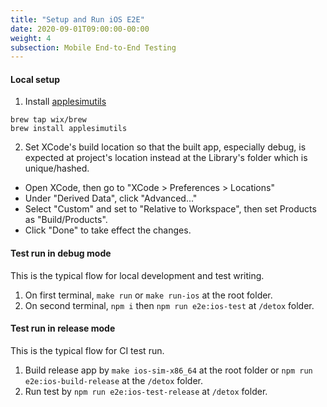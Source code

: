 ```yaml
---
title: "Setup and Run iOS E2E"
date: 2020-09-01T09:00:00-00:00
weight: 4
subsection: Mobile End-to-End Testing
---
```


#### Local setup
1. Install [applesimutils](https://github.com/wix/AppleSimulatorUtils)
```
brew tap wix/brew
brew install applesimutils
```
2. Set XCode's build location so that the built app, especially debug, is expected at project's location instead at the Library's folder which is unique/hashed.
- Open XCode, then go to "XCode > Preferences > Locations"
- Under "Derived Data", click "Advanced..."
- Select "Custom" and set to "Relative to Workspace", then set Products as "Build/Products".
- Click "Done" to take effect the changes.

#### Test run in debug mode
This is the typical flow for local development and test writing.
1. On first terminal, `make run` or `make run-ios` at the root folder.
2. On second terminal, `npm i` then `npm run e2e:ios-test` at `/detox` folder.

#### Test run in release mode
This is the typical flow for CI test run.
1. Build release app by `make ios-sim-x86_64` at the root folder or `npm run e2e:ios-build-release` at the `/detox` folder.
2. Run test by `npm run e2e:ios-test-release` at `/detox` folder.
